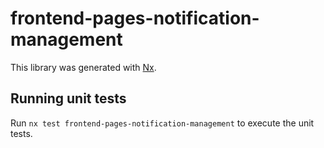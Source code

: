 # frontend-pages-notification-management

This library was generated with [Nx](https://nx.dev).

## Running unit tests

Run `nx test frontend-pages-notification-management` to execute the unit tests.
